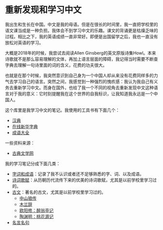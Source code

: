 # 重新发现和学习中文

我出生和生长在中国。中文是我的母语。但是在很长的时间里，我一直把学校里的语文课当成是一种负担。我体会不到学习中文的乐趣。课文的背诵更是枯燥乏味的过程。相比之下，我的英语成绩一直非常好。即便是出国留学之后，我也一直没有放松对英语的学习。

大概是2018年的时候，我尝试去阅读Allen Ginsberg的英文原版诗集Howl。本来诗歌就不是那么容易理解的文体，再加上语言层面的障碍，我记得当时需要不断查字典去理解一句诗里面的词的含义，花费的功夫很大。

也就是在那个时候，我突然意识到自己身为一个中国人却从来没有花费同样多的力气去学习自己的语言。突然之间，我感觉到一种强烈的愧疚感：我认为我自己有义务去重新学习中文。而身在国外，也给了我一个不同的视角去重新发现中文这种语言对于我的意义：它时刻提醒我在这个世界的自我标识，让我知道我永远是一个中国人。

这个库里是我学习中文的笔记。我使用的工具书有下面几个：

- [汉典](https://www.zdic.net/)
- [在线新华字典](http://xh.5156edu.com/)
- [成语大全](https://www.zjrze.cn/)

一些资料来源：

- [古典文学网](https://www.gdwxcn.com/)

我的学习笔记分成下面几类：

- [字词和成语](./字词和成语.md)：记录了我不认识或者还不足够熟悉的字、词、以及成语。
- [诗词歌赋](./诗词歌赋.md)：从历朝历代流传下来的优美的诗词歌赋，尤其是以前学校里学习过的。
- [古文](./古文)：著名的古文，尤其是以前学校里学习过的。
  - [中山狼传](./古文/中山狼传.md)
  - [木兰辞](./古文/木兰辞.md)
  - [欧阳修：醉翁亭记](./古文/欧阳修_醉翁亭记.md)
  - [陶渊明：桃花源记](./古文/陶渊明_桃花源记.md)
- [名言名句](./名言名句.md)
